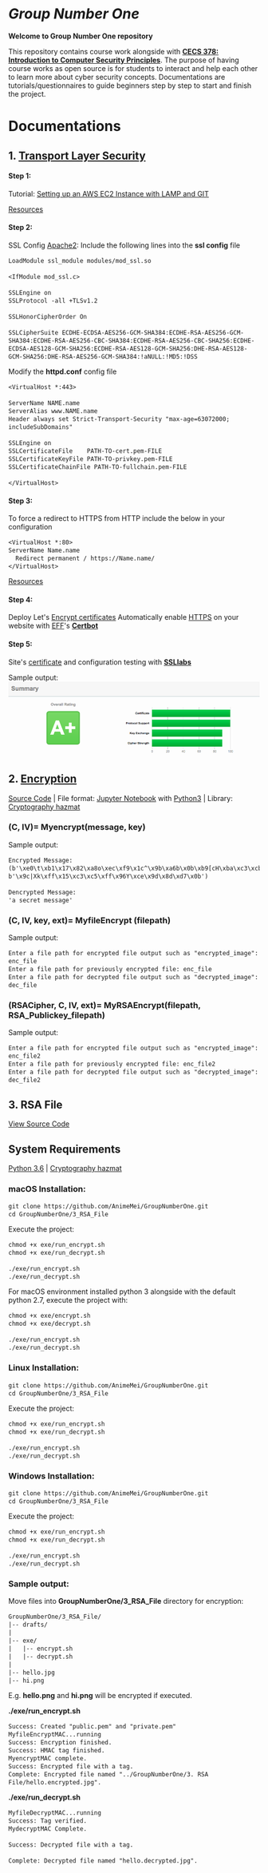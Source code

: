 # *Group Number One*

**Welcome to Group Number One repository**

This repository contains course work alongside with **[CECS 378: Introduction to Computer Security Principles](http://web.csulb.edu/divisions/aa/catalog/current/coe/computer_engineering/cecs_ud.html)**. The purpose of having course works as open source is for students to interact and help each other to learn more about cyber security concepts. Documentations are tutorials/questionnaires to guide beginners step by step to start and finish the project.

# Documentations

## 1. [Transport Layer Security](https://en.wikipedia.org/wiki/Transport_Layer_Security)

#### Step 1:

Tutorial: [Setting up an AWS EC2 Instance with LAMP and GIT](http://devoncmather.com/setting-aws-ec2-instance-lamp-git/)

[Resources](https://github.com/AnimeMei/GroupNumberOne/tree/master/1_TSL_Server)

#### Step 2:
SSL Config [Apache2](https://en.wikipedia.org/wiki/Apache_HTTP_Server):
Include the following lines into the **ssl config** file

```
LoadModule ssl_module modules/mod_ssl.so

<IfModule mod_ssl.c>

SSLEngine on
SSLProtocol -all +TLSv1.2

SSLHonorCipherOrder On

SSLCipherSuite ECDHE-ECDSA-AES256-GCM-SHA384:ECDHE-RSA-AES256-GCM-SHA384:ECDHE-RSA-AES256-CBC-SHA384:ECDHE-RSA-AES256-CBC-SHA256:ECDHE-ECDSA-AES128-GCM-SHA256:ECDHE-RSA-AES128-GCM-SHA256:DHE-RSA-AES128-GCM-SHA256:DHE-RSA-AES256-GCM-SHA384:!aNULL:!MD5:!DSS
```

Modify the **httpd.conf** config file
```
<VirtualHost *:443>

ServerName NAME.name
ServerAlias www.NAME.name
Header always set Strict-Transport-Security "max-age=63072000; includeSubDomains"

SSLEngine on
SSLCertificateFile    PATH-TO-cert.pem-FILE
SSLCertificateKeyFile PATH-TO-privkey.pem-FILE
SSLCertificateChainFile PATH-TO-fullchain.pem-FILE 

</VirtualHost>
```
#### Step 3:
To force a redirect to HTTPS from HTTP include the below in your configuration
```
<VirtualHost *:80> 
ServerName Name.name
  Redirect permanent / https://Name.name/
</VirtualHost>
```
[Resources](https://github.com/AnimeMei/GroupNumberOne/blob/master/1_TSL_Server/Setup_Server_with_LAMP/SSL%20Config%20Apache2.txt)

#### Step 4:
Deploy Let's [Encrypt certificates](https://en.wikipedia.org/wiki/Let%27s_Encrypt)
Automatically enable [HTTPS](https://en.wikipedia.org/wiki/HTTPS) on your website with [EFF](https://www.eff.org/about)'s [**Certbot**](https://certbot.eff.org/#ubuntuxenial-apache)

#### Step 5:
Site's [certificate](https://en.wikipedia.org/wiki/Certificate_authority) and configuration testing with [**SSLlabs**](https://www.ssllabs.com/)
 
 Sample output:
 ![ssllabs test result](https://github.com/AnimeMei/GroupNumberOne/blob/master/sample_output/ssl_result.png)

## 2. [Encryption](https://en.wikipedia.org/wiki/Encryption)

[Source Code](https://github.com/AnimeMei/GroupNumberOne/blob/master/2_Encryption/CECS%20378%20Encryption%20Lab_GroupNumberOne.ipynb)
|
File format: [Jupyter Notebook](http://jupyter.org/) with [Python3](https://www.python.org/download/releases/3.0/)
|
Library: [Cryptography hazmat](https://cryptography.io/en/latest/hazmat/primitives/)

### (C, IV)= Myencrypt(message, key)

Sample output:
```
Encrypted Message:
(b'\xe0\t\xb1\x17\x82\xa8o\xec\xf9\x1c^\x9b\xa6b\x0b\xb9[cH\xba\xc3\xcb\xe4\xca6SM\xdb\x9e\xe8\x7f\xb5', b'\x9c|Xk\xff\x15\xc3\xc5\xff\x96Y\xce\x9d\x8d\xd7\x0b')

Dencrypted Message:
'a secret message'
```

### (C, IV, key, ext)= MyfileEncrypt (filepath)

Sample output:

```
Enter a file path for encrypted file output such as "encrypted_image": enc_file
Enter a file path for previously encrypted file: enc_file
Enter a file path for decrypted file output such as "decrypted_image": dec_file
```
### (RSACipher, C, IV, ext)= MyRSAEncrypt(filepath, RSA_Publickey_filepath)

Sample output:

```
Enter a file path for encrypted file output such as "encrypted_image": enc_file2
Enter a file path for previously encrypted file: enc_file2
Enter a file path for decrypted file output such as "decrypted_image": dec_file2
```
## 3. RSA File

[View Source Code](https://github.com/AnimeMei/GroupNumberOne/blob/master/3_RSA_File/drafts/Draft2_Finished_Version.ipynb)

## System Requirements
 [Python 3.6](https://www.python.org/downloads/release/python-361/) | [Cryptography hazmat](https://cryptography.io/en/latest/hazmat/primitives/)

### macOS Installation:
    git clone https://github.com/AnimeMei/GroupNumberOne.git
    cd GroupNumberOne/3_RSA_File

Execute the project:

    chmod +x exe/run_encrypt.sh
    chmod +x exe/run_decrypt.sh
    
    ./exe/run_encrypt.sh
    ./exe/run_decrypt.sh

For macOS environment installed python 3 alongside with the default python 2.7, execute the project with:
    
    chmod +x exe/encrypt.sh
    chmod +x exe/decrypt.sh
    
    ./exe/run_encrypt.sh
    ./exe/run_decrypt.sh
    
    
### Linux Installation:
    git clone https://github.com/AnimeMei/GroupNumberOne.git
    cd GroupNumberOne/3_RSA_File

Execute the project:

    chmod +x exe/run_encrypt.sh
    chmod +x exe/run_decrypt.sh
    
    ./exe/run_encrypt.sh
    ./exe/run_decrypt.sh

### Windows Installation:
    git clone https://github.com/AnimeMei/GroupNumberOne.git
    cd GroupNumberOne/3_RSA_File

Execute the project:

    chmod +x exe/run_encrypt.sh
    chmod +x exe/run_decrypt.sh
    
    ./exe/run_encrypt.sh
    ./exe/run_decrypt.sh
    
### Sample output:

Move files into **GroupNumberOne/3_RSA_File** directory for encryption:
  
    GroupNumberOne/3_RSA_File/
    |-- drafts/
    |
    |-- exe/ 
    |   |-- encrypt.sh
    |   |-- decrypt.sh
    |
    |-- hello.jpg
    |-- hi.png
   
E.g. **hello.png** and **hi.png** will be encrypted if executed.

**./exe/run_encrypt.sh**
```
Success: Created "public.pem" and "private.pem" 
MyfileEncryptMAC...running
Success: Encryption finished.
Success: HMAC tag finished.
MyencryptMAC complete.
Success: Encrypted file with a tag.
Complete: Encrypted file named "../GroupNumberOne/3. RSA File/hello.encrypted.jpg".
```

**./exe/run_decrypt.sh**
```
MyfileDecryptMAC...running
Success: Tag verified.
MydecryptMAC Complete.

Success: Decrypted file with a tag. 

Complete: Decrypted file named "hello.decrypted.jpg".
```

